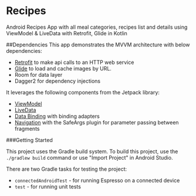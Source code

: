# Recipes
 
 Android Recipes App with all meal categories, recipes list and details using ViewModel & LiveData with Retrofit, Glide in Kotlin

##Dependencies
 This app demonstrates the MVVM architecture with below dependencies:
 
 * [Retrofit](https://square.github.io/retrofit/) to make api calls to an HTTP web service
 * [Glide](https://bumptech.github.io/glide/) to load and cache images by URL.
 * Room for data layer
 * Dagger2 for dependency injections
   
 It leverages the following components from the Jetpack library:
 
 * [ViewModel](https://developer.android.com/topic/libraries/architecture/viewmodel)
 * [LiveData](https://developer.android.com/topic/libraries/architecture/livedata)
 * [Data Binding](https://developer.android.com/topic/libraries/data-binding/) with binding adapters
 * [Navigation](https://developer.android.com/topic/libraries/architecture/navigation/) with the SafeArgs plugin for parameter passing between fragments


###Getting Started

This project uses the Gradle build system. To build this project, use the
`./gradlew build` command or use "Import Project" in Android Studio.

There are two Gradle tasks for testing the project:
* `connectedAndroidTest` - for running Espresso on a connected device
* `test` - for running unit tests